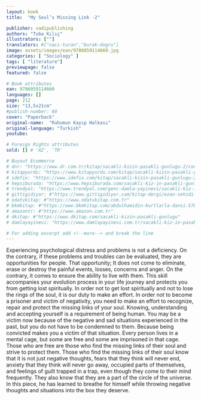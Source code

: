 ```yaml
---
layout: book
title:  "My Soul’s Missing Link -2"

publisher: vadipublishing
authors: "Tuba Kılıç"
illustrators: [""]
translators: #["naci-turan","burak-dogru"]
image: assets/images/ean/9786059114660.jpg
categories: [ "Sociology" ]
tags: [ "literature"]
previewpage: false
featured: false

# Book attributes
ean: 9786059114660
languages: []
page: 212
size: "13,5x21cm"
#publish-number: 60
cover: "Paperback"
original-name:  "Ruhumun Kayıp Halkası"
original-language: "Turkish"
youtube:

# Foreign Rights attributes
sold: [] # 'AZ', 'TR'

# Buyout Ecommerce
# dnr: "https://www.dr.com.tr/kitap/sacakli-kizin-pasakli-gunlugu-2/cocuk-ve-genclik/genclik-10-yas/roman-oyku/urunno=0001893059001"
# kitapyurdu: "https://www.kitapyurdu.com/kitap/sacakli-kizin-pasakli-gunlugu-2-/560122.html&filter_name=Sa%C3%A7akl%C4%B1+K%C4%B1z%27%C4%B1n+Pasakl%C4%B1+G%C3%BCnl%C3%BC%C4%9F%C3%BC+2"
# idefix: "https://www.idefix.com/kitap/sacakli-kizin-pasakli-gunlugu-2/cocuk-ve-genclik/genclik-10-yas/roman-oyku/urunno=0001893059001"
# hepsiburada: "https://www.hepsiburada.com/sacakli-kiz-in-pasakli-gunlugu-2-damla-yayinevi-p-HBV000012ER86"
# trendyol: "https://www.trendyol.com/genc-damla-yayinevi/sacakli-kiz-in-pasakli-gunlugu-2-p-54825777"
# gittigidiyor: #"https://www.gittigidiyor.com/kitap-dergi/ezan-sehidi-adnan-menderes_pdp_732728793"
# odatvkitap: #"https://www.odatvkitap.com.tr"
# bkmkitap: #"https://www.bkmkitap.com/abdulhamidin-kurtlarla-dansi-578226"
# amazontr: #"https://www.amazon.com.tr"
# dkitap: #"https://www.dkitap.com/sacakli-kizin-pasakli-gunlugu"
# damlayayinevi: "https://www.damlayayinevi.com.tr/sacakli-kiz-in-pasakli-gunlugu-2-bu-iste-bi-terslik-var"

# For adding excerpt add <!--more--> and break the line
---
```

Experiencing psychological distress and problems is not a deficiency. On the contrary, if these
problems and troubles can be evaluated, they are
opportunities for people. That opportunity; It does
not come to eliminate, erase or destroy the painful events, losses, concerns and anger. On the
contrary, it comes to ensure the ability to live with
them. This skill accompanies your evolution process in your life journey and protects you from getting lost spiritually. In order not to get lost spiritually
and not to lose the rings of the soul, it is our duty to
make an effort. In order not to become a prisoner
and victim of negativity, you need to make an effort
to recognize, repair and protect the missing links of
your soul. Knowing, understanding and accepting
yourself is a requirement of being human. You may
be a victim now because of the negative and sad
situations experienced in the past, but you do not
have to be condemned to them. Because being
convicted makes you a victim of that situation.
Every person lives in a mental cage, but some
are free and some are imprisoned in that cage.
Those who are free are those who find the missing
links of their soul and strive to protect them. Those
who find the missing links of their soul know that it
is not just negative thoughts, fears that they think
will never end, anxiety that they think will never go
away, occupied parts of themselves, and feelings
of guilt trapped in a trap, even though they come to
their mind frequently. They also know that they are
a part of the circle of the universe. In this piece, he
has learned to breathe for himself while throwing
negative thoughts and situations into the box they
deserve.
<!--more--> 

